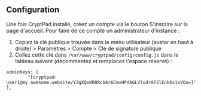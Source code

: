 ## Configuration

Une fois CryptPad installé, créez un compte via le bouton S'inscrire sur la page d'accueil. Pour faire de ce compte un administrateur d'instance :

1. Copiez la clé publique trouvée dans le menu utilisateur (avatar en haut à droite) > Paramètres > Compte > Clé de signature publique
2. Collez cette clé dans `/var/www/cryptpad/config/config.js` dans le tableau suivant (décommentez et remplacez l'espace réservé) :
``` 
adminKeys: [
        "[cryptpad-user1@my.awesome.website/YZgXQxKR0Rcb6r6CmxHPdAGLVludrAF2lEnkbx1vVOo=]",
],
```
